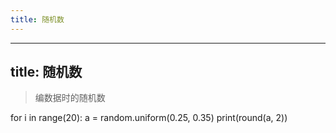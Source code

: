 ```yaml
---
title: 随机数
---
```

---
title: 随机数
---

> 编数据时的随机数

for i in range(20):
        a = random.uniform(0.25, 0.35)
        print(round(a, 2))
